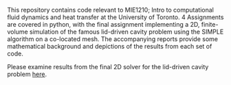 This repository contains code relevant to MIE1210; Intro to computational fluid dynamics and heat transfer at the University of Toronto. 4 Assignments are covered in python, with the final assignment implementing a 2D, finite-volume simulation of the famous lid-driven cavity problem using the SIMPLE algorithm on a co-located mesh. The accompanying reports provide some mathematical background and depictions of the results from each set of code.

Please examine results from the final 2D solver for the lid-driven cavity problem [here](Declan_Bracken___MIE_1210_A4_Math%20(1).pdf).
